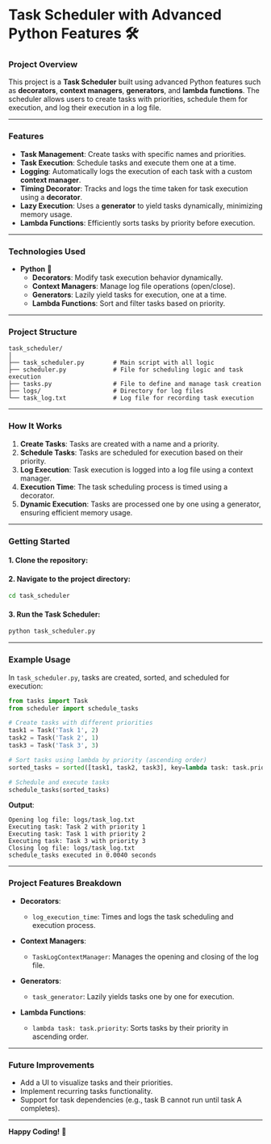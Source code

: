 # **Task Scheduler with Advanced Python Features** 🛠️

### **Project Overview**

This project is a **Task Scheduler** built using advanced Python features such as **decorators**, **context managers**, **generators**, and **lambda functions**. The scheduler allows users to create tasks with priorities, schedule them for execution, and log their execution in a log file.

---

### **Features**

- **Task Management**: Create tasks with specific names and priorities.
- **Task Execution**: Schedule tasks and execute them one at a time.
- **Logging**: Automatically logs the execution of each task with a custom **context manager**.
- **Timing Decorator**: Tracks and logs the time taken for task execution using a **decorator**.
- **Lazy Execution**: Uses a **generator** to yield tasks dynamically, minimizing memory usage.
- **Lambda Functions**: Efficiently sorts tasks by priority before execution.

---

### **Technologies Used**

- **Python** 🐍
  - **Decorators**: Modify task execution behavior dynamically.
  - **Context Managers**: Manage log file operations (open/close).
  - **Generators**: Lazily yield tasks for execution, one at a time.
  - **Lambda Functions**: Sort and filter tasks based on priority.

---

### **Project Structure**

```plaintext
task_scheduler/
│
├── task_scheduler.py        # Main script with all logic
├── scheduler.py             # File for scheduling logic and task execution
├── tasks.py                 # File to define and manage task creation
├── logs/                    # Directory for log files
└── task_log.txt             # Log file for recording task execution
```

---

### **How It Works**

1. **Create Tasks**: Tasks are created with a name and a priority.
2. **Schedule Tasks**: Tasks are scheduled for execution based on their priority.
3. **Log Execution**: Task execution is logged into a log file using a context manager.
4. **Execution Time**: The task scheduling process is timed using a decorator.
5. **Dynamic Execution**: Tasks are processed one by one using a generator, ensuring efficient memory usage.

---

### **Getting Started**

#### **1. Clone the repository**:


#### **2. Navigate to the project directory**:
```bash
cd task_scheduler
```

#### **3. Run the Task Scheduler**:
```bash
python task_scheduler.py
```

---

### **Example Usage**

In `task_scheduler.py`, tasks are created, sorted, and scheduled for execution:

```python
from tasks import Task
from scheduler import schedule_tasks

# Create tasks with different priorities
task1 = Task('Task 1', 2)
task2 = Task('Task 2', 1)
task3 = Task('Task 3', 3)

# Sort tasks using lambda by priority (ascending order)
sorted_tasks = sorted([task1, task2, task3], key=lambda task: task.priority)

# Schedule and execute tasks
schedule_tasks(sorted_tasks)
```

**Output**:
```plaintext
Opening log file: logs/task_log.txt
Executing task: Task 2 with priority 1
Executing task: Task 1 with priority 2
Executing task: Task 3 with priority 3
Closing log file: logs/task_log.txt
schedule_tasks executed in 0.0040 seconds
```

---

### **Project Features Breakdown**

- **Decorators**:
  - `log_execution_time`: Times and logs the task scheduling and execution process.
  
- **Context Managers**:
  - `TaskLogContextManager`: Manages the opening and closing of the log file.

- **Generators**:
  - `task_generator`: Lazily yields tasks one by one for execution.

- **Lambda Functions**:
  - `lambda task: task.priority`: Sorts tasks by their priority in ascending order.

---

### **Future Improvements**

- Add a UI to visualize tasks and their priorities.
- Implement recurring tasks functionality.
- Support for task dependencies (e.g., task B cannot run until task A completes).
  
---


**Happy Coding!** 🎉
